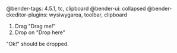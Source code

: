 @bender-tags: 4.5.1, tc, clipboard
@bender-ui: collapsed
@bender-ckeditor-plugins: wysiwygarea, toolbar, clipboard

1. Drag "Drag me!"
2. Drop on "Drop here"

"Ok!" should be dropped.